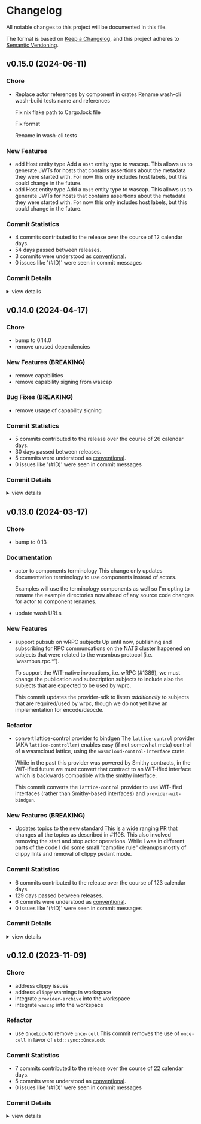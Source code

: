 # Changelog

All notable changes to this project will be documented in this file.

The format is based on [Keep a Changelog](https://keepachangelog.com/en/1.0.0/),
and this project adheres to [Semantic Versioning](https://semver.org/spec/v2.0.0.html).

## v0.15.0 (2024-06-11)

### Chore

 - <csr-id-20c72ce0ed423561ae6dbd5a91959bec24ff7cf3/> Replace actor references by component in crates
   Rename wash-cli wash-build tests name and references
   
   Fix nix flake path to Cargo.lock file
   
   Fix format
   
   Rename in wash-cli tests

### New Features

 - <csr-id-0b164fde352a782a1b3c8a451e5b5bb791505556/> add Host entity type
   Add a `Host` entity type to wascap. This allows us to generate JWTs for
   hosts that contains assertions about the metadata they were started
   with. For now this only includes host labels, but this could change in
   the future.
 - <csr-id-add7bb1e11bf76eb235f7aa7b7c6ef7db93bae5e/> add Host entity type
   Add a `Host` entity type to wascap. This allows us to generate JWTs for
   hosts that contains assertions about the metadata they were started
   with. For now this only includes host labels, but this could change in
   the future.

### Commit Statistics

<csr-read-only-do-not-edit/>

 - 4 commits contributed to the release over the course of 12 calendar days.
 - 54 days passed between releases.
 - 3 commits were understood as [conventional](https://www.conventionalcommits.org).
 - 0 issues like '(#ID)' were seen in commit messages

### Commit Details

<csr-read-only-do-not-edit/>

<details><summary>view details</summary>

 * **Uncategorized**
    - Add Host entity type ([`0b164fd`](https://github.com/wasmCloud/wasmCloud/commit/0b164fde352a782a1b3c8a451e5b5bb791505556))
    - Revert "feat(wascap): add Host entity type" ([`a8de756`](https://github.com/wasmCloud/wasmCloud/commit/a8de756cc71eed8e49b4c6dfcbc7d8234020bb66))
    - Add Host entity type ([`add7bb1`](https://github.com/wasmCloud/wasmCloud/commit/add7bb1e11bf76eb235f7aa7b7c6ef7db93bae5e))
    - Replace actor references by component in crates ([`20c72ce`](https://github.com/wasmCloud/wasmCloud/commit/20c72ce0ed423561ae6dbd5a91959bec24ff7cf3))
</details>

## v0.14.0 (2024-04-17)

### Chore

 - <csr-id-857c9757ebaa5b835a564be5c70ac3466c01c0ca/> bump to 0.14.0
 - <csr-id-1bad246d9e174384c1a09bdff7e2dc88d911792e/> remove unused dependencies

### New Features (BREAKING)

 - <csr-id-3c56e8f18e7e40982c59ee911140cd5965c733f5/> remove capabilities
 - <csr-id-613f660a586c5b65c903161239d5f0388d534a31/> remove capability signing from wascap

### Bug Fixes (BREAKING)

 - <csr-id-93748a1ecd4edd785af257952f1de9497a7ea946/> remove usage of capability signing

### Commit Statistics

<csr-read-only-do-not-edit/>

 - 5 commits contributed to the release over the course of 26 calendar days.
 - 30 days passed between releases.
 - 5 commits were understood as [conventional](https://www.conventionalcommits.org).
 - 0 issues like '(#ID)' were seen in commit messages

### Commit Details

<csr-read-only-do-not-edit/>

<details><summary>view details</summary>

 * **Uncategorized**
    - Bump to 0.14.0 ([`857c975`](https://github.com/wasmCloud/wasmCloud/commit/857c9757ebaa5b835a564be5c70ac3466c01c0ca))
    - Remove usage of capability signing ([`93748a1`](https://github.com/wasmCloud/wasmCloud/commit/93748a1ecd4edd785af257952f1de9497a7ea946))
    - Remove capabilities ([`3c56e8f`](https://github.com/wasmCloud/wasmCloud/commit/3c56e8f18e7e40982c59ee911140cd5965c733f5))
    - Remove capability signing from wascap ([`613f660`](https://github.com/wasmCloud/wasmCloud/commit/613f660a586c5b65c903161239d5f0388d534a31))
    - Remove unused dependencies ([`1bad246`](https://github.com/wasmCloud/wasmCloud/commit/1bad246d9e174384c1a09bdff7e2dc88d911792e))
</details>

## v0.13.0 (2024-03-17)

### Chore

 - <csr-id-36f0b18737f244d3f946faf8a14626dba619b931/> bump to 0.13

### Documentation

 - <csr-id-05ac449d3da207fd495ecbd786220b053fd6300e/> actor to components terminology
   This change only updates documentation terminology
   to use components instead of actors.
   
   Examples will use the terminology components as well so
   I'm opting to rename the example directories now ahead
   of any source code changes for actor to component
   renames.
 - <csr-id-20ffecb027c225fb62d60b584d6b518aff4ceb51/> update wash URLs

### New Features

 - <csr-id-76c1ed7b5c49152aabd83d27f0b8955d7f874864/> support pubsub on wRPC subjects
   Up until now, publishing and subscribing for RPC communcations on the
   NATS cluster happened on subjects that were related to the wasmbus
   protocol (i.e. 'wasmbus.rpc.*').
   
   To support the WIT-native invocations, i.e. wRPC (#1389), we must
   change the publication and subscription subjects to include also the
   subjects that are expected to be used by wprc.
   
   This commit updates the provider-sdk to listen *additionally* to
   subjects that are required/used by wrpc, though we do not yet have an
   implementation for encode/deocde.

### Refactor

 - <csr-id-f5459155f3b96aa67742a8c62eb286cc06885855/> convert lattice-control provider to bindgen
   The `lattice-control` provider (AKA `lattice-controller`) enables
   easy (if not somewhat meta) control of a wasmcloud lattice, using the
   `wasmcloud-control-interface` crate.
   
   While in the past this provider was powered by Smithy contracts, in
   the WIT-ified future we must convert that contract to an WIT-ified
   interface which is backwards compatible with the smithy interface.
   
   This commit converts the `lattice-control` provider to use WIT-ified
   interfaces (rather than Smithy-based interfaces) and `provider-wit-bindgen`.

### New Features (BREAKING)

 - <csr-id-42d069eee87d1b5befff1a95b49973064f1a1d1b/> Updates topics to the new standard
   This is a wide ranging PR that changes all the topics as described
   in #1108. This also involved removing the start and stop actor
   operations. While I was in different parts of the code I did some small
   "campfire rule" cleanups mostly of clippy lints and removal of
   clippy pedant mode.

### Commit Statistics

<csr-read-only-do-not-edit/>

 - 6 commits contributed to the release over the course of 123 calendar days.
 - 129 days passed between releases.
 - 6 commits were understood as [conventional](https://www.conventionalcommits.org).
 - 0 issues like '(#ID)' were seen in commit messages

### Commit Details

<csr-read-only-do-not-edit/>

<details><summary>view details</summary>

 * **Uncategorized**
    - Bump to 0.13 ([`36f0b18`](https://github.com/wasmCloud/wasmCloud/commit/36f0b18737f244d3f946faf8a14626dba619b931))
    - Actor to components terminology ([`05ac449`](https://github.com/wasmCloud/wasmCloud/commit/05ac449d3da207fd495ecbd786220b053fd6300e))
    - Support pubsub on wRPC subjects ([`76c1ed7`](https://github.com/wasmCloud/wasmCloud/commit/76c1ed7b5c49152aabd83d27f0b8955d7f874864))
    - Updates topics to the new standard ([`42d069e`](https://github.com/wasmCloud/wasmCloud/commit/42d069eee87d1b5befff1a95b49973064f1a1d1b))
    - Convert lattice-control provider to bindgen ([`f545915`](https://github.com/wasmCloud/wasmCloud/commit/f5459155f3b96aa67742a8c62eb286cc06885855))
    - Update wash URLs ([`20ffecb`](https://github.com/wasmCloud/wasmCloud/commit/20ffecb027c225fb62d60b584d6b518aff4ceb51))
</details>

## v0.12.0 (2023-11-09)

### Chore

 - <csr-id-9c8abf3dd1a942f01a70432abb2fb9cfc4d48914/> address clippy issues
 - <csr-id-ee9d552c7ea1c017d8aa646f64002a85ffebefb8/> address `clippy` warnings in workspace
 - <csr-id-9de9ae3de8799661525b2458303e72cd24cd666f/> integrate `provider-archive` into the workspace
 - <csr-id-0b59721367d138709b58fa241cdadd4f585203ac/> integrate `wascap` into the workspace

### Refactor

 - <csr-id-171214d4bcffddb9a2a37c2a13fcbed1ec43fd31/> use `OnceLock` to remove `once-cell`
   This commit removes the use of `once-cell` in favor of `std::sync::OnceLock`

### Commit Statistics

<csr-read-only-do-not-edit/>

 - 7 commits contributed to the release over the course of 22 calendar days.
 - 5 commits were understood as [conventional](https://www.conventionalcommits.org).
 - 0 issues like '(#ID)' were seen in commit messages

### Commit Details

<csr-read-only-do-not-edit/>

<details><summary>view details</summary>

 * **Uncategorized**
    - Address clippy issues ([`9c8abf3`](https://github.com/wasmCloud/wasmCloud/commit/9c8abf3dd1a942f01a70432abb2fb9cfc4d48914))
    - Use `OnceLock` to remove `once-cell` ([`171214d`](https://github.com/wasmCloud/wasmCloud/commit/171214d4bcffddb9a2a37c2a13fcbed1ec43fd31))
    - Merge pull request #762 from rvolosatovs/merge/wascap ([`89570cc`](https://github.com/wasmCloud/wasmCloud/commit/89570cc8d7ac7fbf6acd83fdf91f2ac8014d0b77))
    - Address `clippy` warnings in workspace ([`ee9d552`](https://github.com/wasmCloud/wasmCloud/commit/ee9d552c7ea1c017d8aa646f64002a85ffebefb8))
    - Integrate `provider-archive` into the workspace ([`9de9ae3`](https://github.com/wasmCloud/wasmCloud/commit/9de9ae3de8799661525b2458303e72cd24cd666f))
    - Integrate `wascap` into the workspace ([`0b59721`](https://github.com/wasmCloud/wasmCloud/commit/0b59721367d138709b58fa241cdadd4f585203ac))
    - Add 'crates/wascap/' from commit '6dd214c2ea3befb5170d5a711a2eef0f3d14cc09' ([`260ffb0`](https://github.com/wasmCloud/wasmCloud/commit/260ffb029f05b8a6b6f9dcbf6870e281569694c2))
</details>

